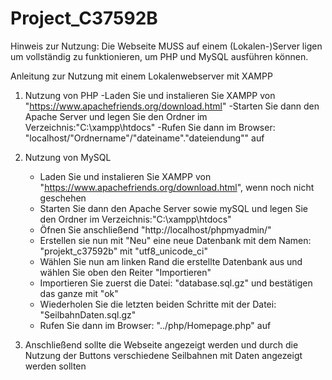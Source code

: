 # Project_C37592B

Hinweis zur Nutzung:
Die Webseite MUSS auf einem (Lokalen-)Server ligen um vollständig zu funktionieren, um PHP und MySQL ausführen können.

Anleitung zur Nutzung mit einem Lokalenwebserver mit XAMPP

1. Nutzung von PHP
    -Laden Sie und instalieren Sie XAMPP von "https://www.apachefriends.org/download.html"
    -Starten Sie dann den Apache Server und legen Sie den Ordner im Verzeichnis:"C:\xampp\htdocs"
    -Rufen Sie dann im Browser: "localhost/"Ordnername"/"dateiname"."dateiendung"" auf

2. Nutzung von MySQL
    - Laden Sie und instalieren Sie XAMPP von "https://www.apachefriends.org/download.html", wenn noch nicht geschehen
    - Starten Sie dann den Apache Server sowie mySQL und legen Sie den Ordner im Verzeichnis:"C:\xampp\htdocs"
    - Öfnen Sie anschließend "http://localhost/phpmyadmin/"
    - Erstellen sie nun mit "Neu" eine neue Datenbank mit dem Namen: "projekt_c37592b" mit "utf8_unicode_ci"
    - Wählen Sie nun am linken Rand die erstellte Datenbank aus und wählen Sie oben den Reiter "Importieren"
    - Importieren Sie zuerst die Datei: "database.sql.gz" und bestätigen das ganze mit "ok"
    - Wiederholen Sie die letzten beiden Schritte mit der Datei: "SeilbahnDaten.sql.gz"
    - Rufen Sie dann im Browser: "../php/Homepage.php" auf

4. Anschließend sollte die Webseite angezeigt werden und durch die Nutzung der Buttons verschiedene Seilbahnen mit Daten angezeigt werden sollten
